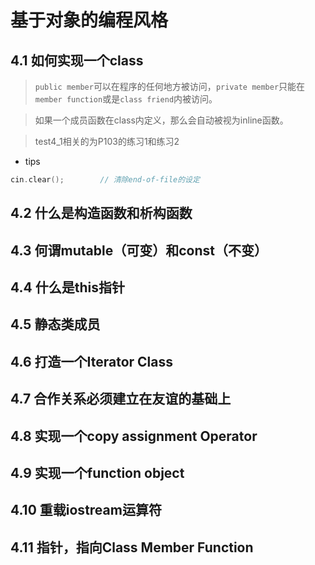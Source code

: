 <!--
 * @Author: your name
 * @Date: 2020-12-01 09:51:11
 * @LastEditTime: 2020-12-01 20:10:11
 * @LastEditors: Please set LastEditors
 * @Description: In User Settings Edit
 * @FilePath: \chapter4\readme.md
-->
# 基于对象的编程风格

## 4.1 如何实现一个class
>`public member`可以在程序的任何地方被访问，`private member`只能在`member function`或是`class friend`内被访问。

>如果一个成员函数在class内定义，那么会自动被视为inline函数。

> test4_1相关的为P103的练习1和练习2

- tips
```cpp
cin.clear();        // 清除end-of-file的设定
```

## 4.2 什么是构造函数和析构函数

## 4.3 何谓mutable（可变）和const（不变）

## 4.4 什么是this指针

## 4.5 静态类成员

## 4.6 打造一个Iterator Class

## 4.7 合作关系必须建立在友谊的基础上

## 4.8 实现一个copy assignment Operator

## 4.9 实现一个function object

## 4.10 重载iostream运算符

## 4.11 指针，指向Class Member Function